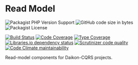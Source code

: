 # Read Model

![Packagist PHP Version Support](https://img.shields.io/packagist/php-v/daikon/read-model)
![GitHub code size in bytes](https://img.shields.io/github/languages/code-size/daikon-cqrs/read-model)
![Packagist License](https://img.shields.io/packagist/l/daikon/read-model)

[![Build Status](https://travis-ci.com/daikon-cqrs/read-model.svg?branch=master)](https://travis-ci.com/daikon-cqrs/read-model)
[![Code Coverage](https://img.shields.io/codecov/c/github/daikon-cqrs/read-model)](https://codecov.io/gh/daikon-cqrs/read-model)
[![Type Coverage](https://shepherd.dev/github/daikon-cqrs/read-model/coverage.svg)](https://shepherd.dev/github/daikon-cqrs/read-model)
[![Libraries.io dependency status](https://img.shields.io/librariesio/github/daikon-cqrs/read-model)](https://libraries.io/github/daikon-cqrs/read-model)
[![Scrutinizer code quality](https://img.shields.io/scrutinizer/quality/g/daikon-cqrs/read-model/master)](https://scrutinizer-ci.com/g/daikon-cqrs/read-model/?branch=master)
[![Code Climate maintainability](https://img.shields.io/codeclimate/maintainability/daikon-cqrs/read-model)](https://codeclimate.com/github/daikon-cqrs/read-model/maintainability)

Read-model components for Daikon-CQRS projects.
